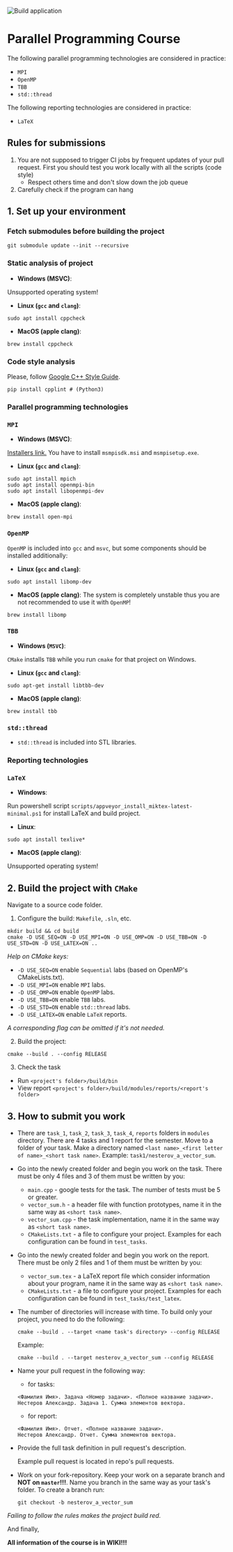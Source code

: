 ![Build application](https://github.com/learning-process/programming_course_reports/workflows/Build%20application/badge.svg?branch=master)

# Parallel Programming Course

The following parallel programming technologies are considered in practice:
  * `MPI`
  * `OpenMP`
  * `TBB`
  * `std::thread`

The following reporting technologies are considered in practice:
  * `LaTeX`

## Rules for submissions
1. You are not supposed to trigger CI jobs by frequent updates of your pull request. First you should test you work locally with all the scripts (code style)
    * Respect others time and don't slow down the job queue
2. Carefully check if the program can hang

## 1. Set up your environment
### Fetch submodules before building the project
```
git submodule update --init --recursive
```

### Static analysis of project
  * **Windows (MSVC)**:
  
  Unsupported operating system!
  
  * **Linux (`gcc` and `clang`)**:
  ```
  sudo apt install cppcheck
  ```
  * **MacOS (apple clang)**:
  ```
  brew install cppcheck
  ```

### Code style analysis
Please, follow [Google C++ Style Guide](https://google.github.io/styleguide/cppguide.html).

```
pip install cpplint # (Python3)
```

### Parallel programming technologies
### `MPI`
  * **Windows (MSVC)**:
  
  [Installers link.](https://www.microsoft.com/en-us/download/details.aspx?id=57467) You have to install `msmpisdk.msi` and `msmpisetup.exe`.
  
  * **Linux (`gcc` and `clang`)**:
  ```
  sudo apt install mpich
  sudo apt install openmpi-bin
  sudo apt install libopenmpi-dev
  ```
  * **MacOS (apple clang)**:
  ```
  brew install open-mpi
  ```

### `OpenMP`
  
  `OpenMP` is included into `gcc` and `msvc`, but some components should be installed additionally:
  
  * **Linux (`gcc` and `clang`)**:
  ```
  sudo apt install libomp-dev
  ```
  * **MacOS (apple clang)**: The system is completely unstable thus you are not recommended to use it with `OpenMP`!
  ```
  brew install libomp
  ```

### `TBB`
  * **Windows (`MSVC`)**: 
  
  `CMake` installs `TBB` while you run `cmake` for that project on Windows.
  
  * **Linux (`gcc` and `clang`)**:
  ```
  sudo apt-get install libtbb-dev
  ```
  * **MacOS (apple clang)**:
  ```
  brew install tbb
  ```

### `std::thread`
  * `std::thread` is included into STL libraries.

### Reporting technologies
### `LaTeX`
  * **Windows**:

  Run powershell script `scripts/appveyor_install_miktex-latest-minimal.ps1` for install LaTeX and build project.

  * **Linux**:
  ```
  sudo apt install texlive*
  ```
  * **MacOS (apple clang)**:

  Unsupported operating system!

## 2. Build the project with `CMake`
Navigate to a source code folder.

1) Configure the build: `Makefile`, `.sln`, etc.

  ```
  mkdir build && cd build
  cmake -D USE_SEQ=ON -D USE_MPI=ON -D USE_OMP=ON -D USE_TBB=ON -D USE_STD=ON -D USE_LATEX=ON ..
  ```
*Help on CMake keys:*
- `-D USE_SEQ=ON` enable `Sequential` labs (based on OpenMP's CMakeLists.txt).
- `-D USE_MPI=ON` enable `MPI` labs.
- `-D USE_OMP=ON` enable `OpenMP` labs.
- `-D USE_TBB=ON` enable `TBB` labs.
- `-D USE_STD=ON` enable `std::thread` labs.
- `-D USE_LATEX=ON` enable `LaTeX` reports.

*A corresponding flag can be omitted if it's not needed.*

2) Build the project:
  ```
  cmake --build . --config RELEASE
  ```
3) Check the task
  * Run `<project's folder>/build/bin`
  * View report `<project's folder>/build/modules/reports/<report's folder>`

## 3. How to submit you work
* There are `task_1`, `task_2`, `task_3`, `task_4`, `reports` folders in `modules` directory. There are 4 tasks and 1 report for the semester. Move to a folder of your task. Make a directory named `<last name>_<first letter of name>_<short task name>`. Example: `task1/nesterov_a_vector_sum`.
* Go into the newly created folder and begin you work on the task. There must be only 4 files and 3 of them must be written by you:
  - `main.cpp` - google tests for the task. The number of tests must be 5 or greater.
  - `vector_sum.h`   - a header file with function prototypes, name it in the same way as `<short task name>`.
  - `vector_sum.cpp` - the task implementation, name it in the same way as `<short task name>`.
  - `CMakeLists.txt` - a file to configure your project. Examples for each configuration can be found in `test_tasks`.
* Go into the newly created folder and begin you work on the report. There must be only 2 files and 1 of them must be written by you:
  - `vector_sum.tex` - a LaTeX report file which consider information about your program, name it in the same way as `<short task name>`.
  - `CMakeLists.txt` - a file to configure your project. Examples for each configuration can be found in `test_tasks/test_latex`.
* The number of directories will increase with time. To build only your project, you need to do the following:
  ```
  cmake --build . --target <name task's directory> --config RELEASE
  ```
  Example:
  ```
  cmake --build . --target nesterov_a_vector_sum --config RELEASE
  ```
* Name your pull request in the following way:
  * for tasks:
  ```
  <Фамилия Имя>. Задача <Номер задачи>. <Полное название задачи>.
  Нестеров Александр. Задача 1. Сумма элементов вектора.
  ```
  * for report:
  ```
  <Фамилия Имя>. Отчет. <Полное название задачи>.
  Нестеров Александр. Отчет. Сумма элементов вектора.
  ```
* Provide the full task definition in pull request's description.

  Example pull request is located in repo's pull requests.

* Work on your fork-repository. Keep your work on a separate branch and **NOT on `master`!!!**. Name you branch in the same way as your task's folder. To create a branch run:
  ```
  git checkout -b nesterov_a_vector_sum
  ```

*Failing to follow the rules makes the project build red.*

And finally, 

**All information of the course is in WIKI!!!**
